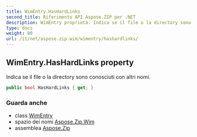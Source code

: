 ```yaml
---
title: WimEntry.HasHardLinks
second_title: Riferimento API Aspose.ZIP per .NET
description: WimEntry proprietà. Indica se il file o la directory sono conosciuti con altri nomi.
type: docs
weight: 80
url: /it/net/aspose.zip.wim/wimentry/hashardlinks/
---
```

## WimEntry.HasHardLinks property

Indica se il file o la directory sono conosciuti con altri nomi.

```csharp
public bool HasHardLinks { get; }
```

### Guarda anche

* class [WimEntry](../)
* spazio dei nomi [Aspose.Zip.Wim](../../wimentry/)
* assemblea [Aspose.Zip](../../../)


